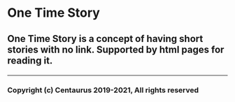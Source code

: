 # One Time Story

## One Time Story is a concept of having short stories with no link. Supported by html pages for reading it. <br> <hr>

### Copyright (c) Centaurus 2019-2021, All rights reserved
